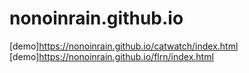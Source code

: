 # nonoinrain.github.io
[demo]https://nonoinrain.github.io/catwatch/index.html
[demo]https://nonoinrain.github.io/flrn/index.html
